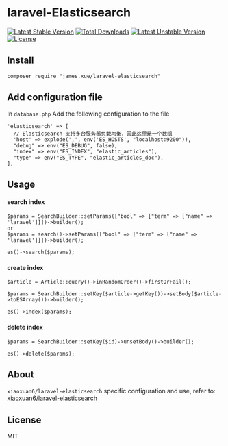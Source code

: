 # laravel-Elasticsearch

[![Latest Stable Version](https://poser.pugx.org/james.xue/laravel-elasticsearch/v/stable.svg)](https://packagist.org/packages/james.xue/laravel-elasticsearch) 
[![Total Downloads](https://poser.pugx.org/james.xue/laravel-elasticsearch/downloads.svg)](https://packagist.org/packages/james.xue/laravel-elasticsearch) 
[![Latest Unstable Version](https://poser.pugx.org/james.xue/laravel-elasticsearch/v/unstable.svg)](https://packagist.org/packages/james.xue/laravel-elasticsearch) 
[![License](https://poser.pugx.org/james.xue/laravel-elasticsearch/license.svg)](https://packagist.org/packages/james.xue/laravel-elasticsearch)

## Install

```shell
composer require "james.xue/laravel-elasticsearch"
```

## Add configuration file
In `database.php` Add the following configuration to the file
```
'elasticsearch' => [
  // Elasticsearch 支持多台服务器负载均衡，因此这里是一个数组
  'host' => explode(',', env('ES_HOSTS', "localhost:9200")),
  "debug" => env("ES_DEBUG", false),
  "index" => env("ES_INDEX", "elastic_articles"),
  "type" => env("ES_TYPE", "elastic_articles_doc"),
],
```

## Usage
#### search index
```
$params = SearchBuilder::setParams(["bool" => ["term" => ["name" => 'laravel']]])->builder();
or 
$params = search()->setParams(["bool" => ["term" => ["name" => 'laravel']]])->builder();

es()->search($params);
```

#### create index
```
$article = Article::query()->inRandomOrder()->firstOrFail();

$params = SearchBuilder::setKey($article->getKey())->setBody($article->toESArray())->builder();

es()->index($params);
```

#### delete index
```
$params = SearchBuilder::setKey($id)->unsetBody()->builder();

es()->delete($params);
```

## About 
`xiaoxuan6/laravel-elasticsearch` specific configuration and use, refer to: [xiaoxuan6/laravel-elasticsearch](https://github.com/xiaoxuan6/laravel-elasticsearch)

## License

MIT
